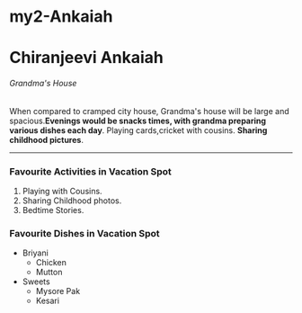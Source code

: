 # my2-Ankaiah

# Chiranjeevi Ankaiah

###### Grandma's House

When compared to cramped city house, Grandma's house will be large and spacious.**Evenings would be snacks times, with grandma preparing various dishes each day**. Playing cards,cricket with cousins. **Sharing childhood pictures**.

***

### Favourite Activities in Vacation Spot

1. Playing with Cousins.
2. Sharing Childhood photos.
3. Bedtime Stories.

### Favourite Dishes in Vacation Spot

* Briyani
    * Chicken
    * Mutton
* Sweets
    * Mysore Pak
    * Kesari


